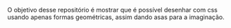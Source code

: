 O objetivo desse repositório é mostrar que é possível desenhar com css usando apenas formas geométricas, assim dando asas para a imaginação.
